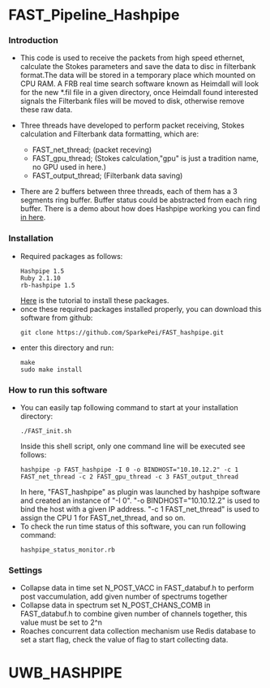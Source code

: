 # FAST_Pipeline_Hashpipe
### Introduction
    
* This  code is used to receive the packets from high speed ethernet, calculate the Stokes parameters and save the data to disc in filterbank format.The data will be stored in a temporary place which mounted on CPU RAM. A FRB real time search software known as Heimdall will look for the new *.fil file in a given directory, once Heimdall found interested signals the Filterbank files will be moved to disk, otherwise remove these raw data.<br>
* Three threads have developed to perform packet receiving, Stokes calculation and Filterbank data formatting, which are:
    * FAST_net_thread; (packet receving)
    * FAST_gpu_thread; (Stokes calculation,"gpu" is just a tradition name, no GPU used in here.)
    * FAST_output_thread; (Filterbank data saving)

* There are 2 buffers between three threads, each of them has a 3 segments ring buffer.  Buffer status could be abstracted from each ring buffer. There is a demo about how does Hashpipe working you can find [in here](https://github.com/SparkePei/demo1_hashpipe).

### Installation
* Required packages as follows:
    ```
    Hashpipe 1.5
    Ruby 2.1.10
    rb-hashpipe 1.5
    ```
    [Here](https://github.com/SparkePei/demo1_hashpipe) is the tutorial to install these packages.
* once these required packages installed properly, you can download this software from github:
    ```
    git clone https://github.com/SparkePei/FAST_hashpipe.git
    ```
* enter this directory and run:
    ```
    make
    sudo make install
    ```
### How to run this software
* You can easily tap following command to start at your installation directory:
    ```
    ./FAST_init.sh
    ```
    Inside this shell script, only one command line will be executed see follows:
    ```
    hashpipe -p FAST_hashpipe -I 0 -o BINDHOST="10.10.12.2" -c 1 FAST_net_thread -c 2 FAST_gpu_thread -c 3 FAST_output_thread
    ```
    In here, "FAST_hashpipe" as plugin was launched by hashpipe software and created an instance of "-I 0". "-o BINDHOST="10.10.12.2" is used to bind the host with a given IP address. "-c 1 FAST_net_thread" is used to assign the CPU 1 for FAST_net_thread, and so on.
* To check the run time status of this software, you can run following command:
    ```
    hashpipe_status_monitor.rb
    ```
### Settings
* Collapse data in time
	set N_POST_VACC in FAST_databuf.h to perform post vaccumulation, add given number of spectrums together
* Collapse data in spectrum
	set N_POST_CHANS_COMB in FAST_databuf.h to combine given number of channels together, this value must be set to 2^n
* Roaches concurrent data collection mechanism 
	use Redis database to set a start flag, check the value of flag to start collecting data. 
# UWB_HASHPIPE
